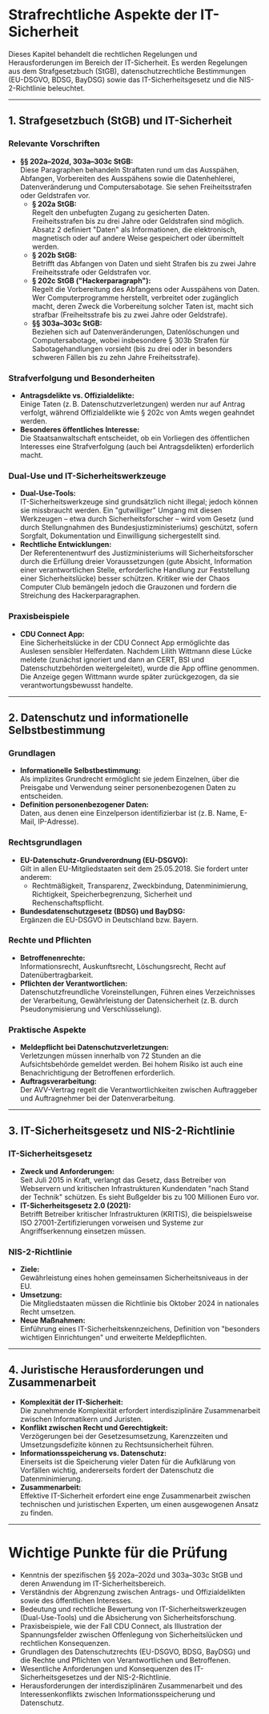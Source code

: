 # Strafrechtliche Aspekte der IT-Sicherheit

Dieses Kapitel behandelt die rechtlichen Regelungen und Herausforderungen im Bereich der IT-Sicherheit. Es werden Regelungen aus dem Strafgesetzbuch (StGB), datenschutzrechtliche Bestimmungen (EU-DSGVO, BDSG, BayDSG) sowie das IT-Sicherheitsgesetz und die NIS-2-Richtlinie beleuchtet.

---

## 1. Strafgesetzbuch (StGB) und IT-Sicherheit

### Relevante Vorschriften

- **§§ 202a–202d, 303a–303c StGB:**  
  Diese Paragraphen behandeln Straftaten rund um das Ausspähen, Abfangen, Vorbereiten des Ausspähens sowie die Datenhehlerei, Datenveränderung und Computersabotage. Sie sehen Freiheitsstrafen oder Geldstrafen vor.
  - **§ 202a StGB:**  
    Regelt den unbefugten Zugang zu gesicherten Daten. Freiheitsstrafen bis zu drei Jahre oder Geldstrafen sind möglich. Absatz 2 definiert "Daten" als Informationen, die elektronisch, magnetisch oder auf andere Weise gespeichert oder übermittelt werden.
  - **§ 202b StGB:**  
    Betrifft das Abfangen von Daten und sieht Strafen bis zu zwei Jahre Freiheitsstrafe oder Geldstrafen vor.
  - **§ 202c StGB ("Hackerparagraph"):**  
    Regelt die Vorbereitung des Abfangens oder Ausspähens von Daten. Wer Computerprogramme herstellt, verbreitet oder zugänglich macht, deren Zweck die Vorbereitung solcher Taten ist, macht sich strafbar (Freiheitsstrafe bis zu zwei Jahre oder Geldstrafe).  
  - **§§ 303a–303c StGB:**  
    Beziehen sich auf Datenveränderungen, Datenlöschungen und Computersabotage, wobei insbesondere § 303b Strafen für Sabotagehandlungen vorsieht (bis zu drei oder in besonders schweren Fällen bis zu zehn Jahre Freiheitsstrafe).

### Strafverfolgung und Besonderheiten

- **Antragsdelikte vs. Offizialdelikte:**  
  Einige Taten (z. B. Datenschutzverletzungen) werden nur auf Antrag verfolgt, während Offizialdelikte wie § 202c von Amts wegen geahndet werden.
- **Besonderes öffentliches Interesse:**  
  Die Staatsanwaltschaft entscheidet, ob ein Vorliegen des öffentlichen Interesses eine Strafverfolgung (auch bei Antragsdelikten) erforderlich macht.

### Dual-Use und IT-Sicherheitswerkzeuge

- **Dual-Use-Tools:**  
  IT-Sicherheitswerkzeuge sind grundsätzlich nicht illegal; jedoch können sie missbraucht werden. Ein "gutwilliger" Umgang mit diesen Werkzeugen – etwa durch Sicherheitsforscher – wird vom Gesetz (und durch Stellungnahmen des Bundesjustizministeriums) geschützt, sofern Sorgfalt, Dokumentation und Einwilligung sichergestellt sind.
- **Rechtliche Entwicklungen:**  
  Der Referentenentwurf des Justizministeriums will Sicherheitsforscher durch die Erfüllung dreier Voraussetzungen (gute Absicht, Information einer verantwortlichen Stelle, erforderliche Handlung zur Feststellung einer Sicherheitslücke) besser schützen. Kritiker wie der Chaos Computer Club bemängeln jedoch die Grauzonen und fordern die Streichung des Hackerparagraphen.

### Praxisbeispiele

- **CDU Connect App:**  
  Eine Sicherheitslücke in der CDU Connect App ermöglichte das Auslesen sensibler Helferdaten. Nachdem Lilith Wittmann diese Lücke meldete (zunächst ignoriert und dann an CERT, BSI und Datenschutzbehörden weitergeleitet), wurde die App offline genommen. Die Anzeige gegen Wittmann wurde später zurückgezogen, da sie verantwortungsbewusst handelte.

---

## 2. Datenschutz und informationelle Selbstbestimmung

### Grundlagen

- **Informationelle Selbstbestimmung:**  
  Als implizites Grundrecht ermöglicht sie jedem Einzelnen, über die Preisgabe und Verwendung seiner personenbezogenen Daten zu entscheiden.
- **Definition personenbezogener Daten:**  
  Daten, aus denen eine Einzelperson identifizierbar ist (z. B. Name, E-Mail, IP-Adresse).

### Rechtsgrundlagen

- **EU-Datenschutz-Grundverordnung (EU-DSGVO):**  
  Gilt in allen EU-Mitgliedstaaten seit dem 25.05.2018. Sie fordert unter anderem:
  - Rechtmäßigkeit, Transparenz, Zweckbindung, Datenminimierung, Richtigkeit, Speicherbegrenzung, Sicherheit und Rechenschaftspflicht.
- **Bundesdatenschutzgesetz (BDSG) und BayDSG:**  
  Ergänzen die EU-DSGVO in Deutschland bzw. Bayern.

### Rechte und Pflichten

- **Betroffenenrechte:**  
  Informationsrecht, Auskunftsrecht, Löschungsrecht, Recht auf Datenübertragbarkeit.
- **Pflichten der Verantwortlichen:**  
  Datenschutzfreundliche Voreinstellungen, Führen eines Verzeichnisses der Verarbeitung, Gewährleistung der Datensicherheit (z. B. durch Pseudonymisierung und Verschlüsselung).

### Praktische Aspekte

- **Meldepflicht bei Datenschutzverletzungen:**  
  Verletzungen müssen innerhalb von 72 Stunden an die Aufsichtsbehörde gemeldet werden. Bei hohem Risiko ist auch eine Benachrichtigung der Betroffenen erforderlich.
- **Auftragsverarbeitung:**  
  Der AVV-Vertrag regelt die Verantwortlichkeiten zwischen Auftraggeber und Auftragnehmer bei der Datenverarbeitung.

---

## 3. IT-Sicherheitsgesetz und NIS-2-Richtlinie

### IT-Sicherheitsgesetz

- **Zweck und Anforderungen:**  
  Seit Juli 2015 in Kraft, verlangt das Gesetz, dass Betreiber von Webservern und kritischen Infrastrukturen Kundendaten "nach Stand der Technik" schützen. Es sieht Bußgelder bis zu 100 Millionen Euro vor.
- **IT-Sicherheitsgesetz 2.0 (2021):**  
  Betrifft Betreiber kritischer Infrastrukturen (KRITIS), die beispielsweise ISO 27001-Zertifizierungen vorweisen und Systeme zur Angriffserkennung einsetzen müssen.

### NIS-2-Richtlinie

- **Ziele:**  
  Gewährleistung eines hohen gemeinsamen Sicherheitsniveaus in der EU.  
- **Umsetzung:**  
  Die Mitgliedstaaten müssen die Richtlinie bis Oktober 2024 in nationales Recht umsetzen.  
- **Neue Maßnahmen:**  
  Einführung eines IT-Sicherheitskennzeichens, Definition von "besonders wichtigen Einrichtungen" und erweiterte Meldepflichten.

---

## 4. Juristische Herausforderungen und Zusammenarbeit

- **Komplexität der IT-Sicherheit:**  
  Die zunehmende Komplexität erfordert interdisziplinäre Zusammenarbeit zwischen Informatikern und Juristen.
- **Konflikt zwischen Recht und Gerechtigkeit:**  
  Verzögerungen bei der Gesetzesumsetzung, Karenzzeiten und Umsetzungsdefizite können zu Rechtsunsicherheit führen.
- **Informationsspeicherung vs. Datenschutz:**  
  Einerseits ist die Speicherung vieler Daten für die Aufklärung von Vorfällen wichtig, andererseits fordert der Datenschutz die Datenminimierung.
- **Zusammenarbeit:**  
  Effektive IT-Sicherheit erfordert eine enge Zusammenarbeit zwischen technischen und juristischen Experten, um einen ausgewogenen Ansatz zu finden.

---

# Wichtige Punkte für die Prüfung

- Kenntnis der spezifischen §§ 202a–202d und 303a–303c StGB und deren Anwendung im IT-Sicherheitsbereich.
- Verständnis der Abgrenzung zwischen Antrags- und Offizialdelikten sowie des öffentlichen Interesses.
- Bedeutung und rechtliche Bewertung von IT-Sicherheitswerkzeugen (Dual-Use-Tools) und die Absicherung von Sicherheitsforschung.
- Praxisbeispiele, wie der Fall CDU Connect, als Illustration der Spannungsfelder zwischen Offenlegung von Sicherheitslücken und rechtlichen Konsequenzen.
- Grundlagen des Datenschutzrechts (EU-DSGVO, BDSG, BayDSG) und die Rechte und Pflichten von Verantwortlichen und Betroffenen.
- Wesentliche Anforderungen und Konsequenzen des IT-Sicherheitsgesetzes und der NIS-2-Richtlinie.
- Herausforderungen der interdisziplinären Zusammenarbeit und des Interessenkonflikts zwischen Informationsspeicherung und Datenschutz.
